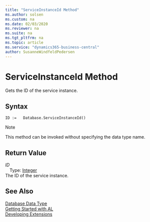 ```yaml
---
title: "ServiceInstanceId Method"
ms.author: solsen
ms.custom: na
ms.date: 02/03/2020
ms.reviewer: na
ms.suite: na
ms.tgt_pltfrm: na
ms.topic: article
ms.service: "dynamics365-business-central"
author: SusanneWindfeldPedersen
---
```

[//]: # (START>DO_NOT_EDIT)
[//]: # (IMPORTANT:Do not edit any of the content between here and the END>DO_NOT_EDIT.)
[//]: # (Any modifications should be made in the .xml files in the ModernDev repo.)
# ServiceInstanceId Method
Gets the ID of the service instance.


## Syntax
```
ID :=   Database.ServiceInstanceId()
```
> [!NOTE]  
> This method can be invoked without specifying the data type name.  


## Return Value
*ID*  
&emsp;Type: [Integer](../integer/integer-data-type.md)  
The ID of the service instance.  


[//]: # (IMPORTANT: END>DO_NOT_EDIT)
## See Also
[Database Data Type](database-data-type.md)  
[Getting Started with AL](../../devenv-get-started.md)  
[Developing Extensions](../../devenv-dev-overview.md)